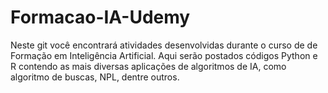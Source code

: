 # Formacao-IA-Udemy
Neste git você encontrará atividades desenvolvidas durante o curso de de Formação em Inteligência Artificial. Aqui serão postados códigos Python e R contendo as mais diversas aplicações de algoritmos de IA, como algoritmo de buscas, NPL, dentre outros.
